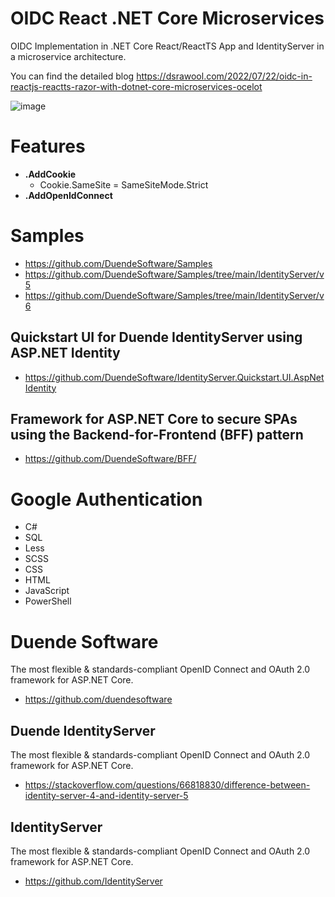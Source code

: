 # OIDC React .NET Core Microservices

OIDC Implementation in .NET Core React/ReactTS App and IdentityServer in a microservice architecture.

You can find the detailed blog https://dsrawool.com/2022/07/22/oidc-in-reactjs-reactts-razor-with-dotnet-core-microservices-ocelot

![image](https://github.com/gtechsltn/oidc-react-dotnet-core-microservices/assets/87538251/7f21744d-9386-4de9-b078-0fcf1cc4f728)

# Features
+ **.AddCookie**
  + Cookie.SameSite = SameSiteMode.Strict
+ **.AddOpenIdConnect**

# Samples
+ https://github.com/DuendeSoftware/Samples
+ https://github.com/DuendeSoftware/Samples/tree/main/IdentityServer/v5
+ https://github.com/DuendeSoftware/Samples/tree/main/IdentityServer/v6

## Quickstart UI for Duende IdentityServer using ASP.NET Identity
+ https://github.com/DuendeSoftware/IdentityServer.Quickstart.UI.AspNetIdentity

## Framework for ASP.NET Core to secure SPAs using the Backend-for-Frontend (BFF) pattern
+ https://github.com/DuendeSoftware/BFF/

# Google Authentication
+ C#
+ SQL
+ Less
+ SCSS
+ CSS
+ HTML
+ JavaScript
+ PowerShell

# Duende Software
The most flexible & standards-compliant OpenID Connect and OAuth 2.0 framework for ASP.NET Core.
+ https://github.com/duendesoftware

## Duende IdentityServer
The most flexible & standards-compliant OpenID Connect and OAuth 2.0 framework for ASP.NET Core.
+ https://stackoverflow.com/questions/66818830/difference-between-identity-server-4-and-identity-server-5

## IdentityServer
The most flexible & standards-compliant OpenID Connect and OAuth 2.0 framework for ASP.NET Core.
+ https://github.com/IdentityServer
